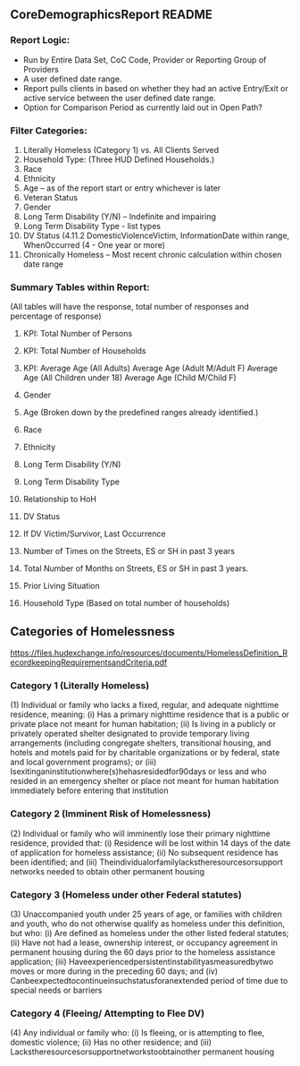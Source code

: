 ## CoreDemographicsReport README

### Report Logic:
* Run by Entire Data Set, CoC Code, Provider or Reporting Group of Providers
* A user defined date range.
* Report pulls clients in based on whether they had an active Entry/Exit or active service
between the user defined date range.
* Option for Comparison Period as currently laid out in Open Path?
### Filter Categories:
1. Literally Homeless (Category 1) vs. All Clients Served
2. Household Type: (Three HUD Defined Households.)
3. Race
4. Ethnicity
5. Age – as of the report start or entry whichever is later
6. Veteran Status
7. Gender
8. Long Term Disability (Y/N) – Indefinite and impairing
9. Long Term Disability Type - list types
10. DV Status (4.11.2 DomesticViolenceVictim, InformationDate within range,
WhenOccurred (4 - One year or more)
11. Chronically Homeless – Most recent chronic calculation within chosen date range
### Summary Tables within Report:
(All tables will have the response, total number of responses and percentage of response)
1. KPI: Total Number of Persons
2. KPI: Total Number of Households
3. KPI: Average Age (All Adults) Average Age (Adult M/Adult F) Average Age (All Children
under 18) Average Age (Child M/Child F)
4. Gender
5. Age (Broken down by the predefined ranges already identified.)
6. Race
7. Ethnicity
8. Long Term Disability (Y/N)
9. Long Term Disability Type
10. Relationship to HoH
11. DV Status
12. If DV Victim/Survivor, Last Occurrence
13. Number of Times on the Streets, ES or SH in past 3 years
14. Total Number of Months on Streets, ES or SH in past 3 years.
15. Prior Living Situation

16. Household Type (Based on total number of households)


## Categories of Homelessness
https://files.hudexchange.info/resources/documents/HomelessDefinition_RecordkeepingRequirementsandCriteria.pdf
### Category 1 (Literally Homeless)
(1) Individual or family who lacks a fixed, regular, and adequate nighttime residence, meaning:
(i) Has a primary nighttime residence that is a public or private place not meant for human habitation;
(ii) Is living in a publicly or privately operated shelter designated to provide temporary living arrangements (including congregate shelters, transitional housing, and hotels and motels paid for by charitable organizations or by federal, state and local government programs); or
(iii) Isexitinganinstitutionwhere(s)hehasresidedfor90days or less and who resided in an emergency shelter or place not meant for human habitation immediately before entering that institution

### Category 2 (Imminent Risk of Homelessness)
(2) Individual or family who will imminently lose their primary nighttime residence, provided that:
(i) Residence will be lost within 14 days of the date of application for homeless assistance;
(ii) No subsequent residence has been identified; and
(iii) Theindividualorfamilylackstheresourcesorsupport
networks needed to obtain other permanent housing

### Category 3 (Homeless under other Federal statutes)
(3) Unaccompanied youth under 25 years of age, or families with children and youth, who do not otherwise qualify as homeless under this definition, but who:
(i) Are defined as homeless under the other listed federal statutes;
(ii) Have not had a lease, ownership interest, or occupancy agreement in permanent housing during the 60 days prior to the homeless assistance application;
(iii) Haveexperiencedpersistentinstabilityasmeasuredbytwo moves or more during in the preceding 60 days; and
(iv) Canbeexpectedtocontinueinsuchstatusforanextended period of time due to special needs or barriers

### Category 4 (Fleeing/ Attempting to Flee DV)
(4) Any individual or family who:
(i) Is fleeing, or is attempting to flee, domestic violence;
(ii) Has no other residence; and
(iii) Lackstheresourcesorsupportnetworkstoobtainother
permanent housing
